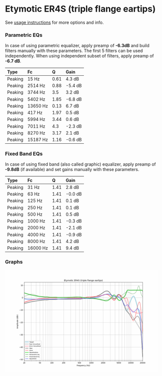 # Etymotic ER4S (triple flange eartips)
See [usage instructions](https://github.com/jaakkopasanen/AutoEq#usage) for more options and info.

### Parametric EQs
In case of using parametric equalizer, apply preamp of **-6.3dB** and build filters manually
with these parameters. The first 5 filters can be used independently.
When using independent subset of filters, apply preamp of **-6.7 dB**.

| Type    | Fc       |    Q | Gain    |
|:--------|:---------|:-----|:--------|
| Peaking | 15 Hz    | 0.61 | 4.3 dB  |
| Peaking | 2514 Hz  | 0.88 | -5.4 dB |
| Peaking | 3744 Hz  | 3.5  | 3.2 dB  |
| Peaking | 5402 Hz  | 1.85 | -6.8 dB |
| Peaking | 13650 Hz | 0.13 | 6.7 dB  |
| Peaking | 417 Hz   | 1.97 | 0.5 dB  |
| Peaking | 5994 Hz  | 3.44 | 0.6 dB  |
| Peaking | 7011 Hz  | 4.3  | -2.3 dB |
| Peaking | 8270 Hz  | 3.17 | 2.1 dB  |
| Peaking | 15187 Hz | 1.16 | -0.6 dB |

### Fixed Band EQs
In case of using fixed band (also called graphic) equalizer, apply preamp of **-9.8dB**
(if available) and set gains manually with these parameters.

| Type    | Fc       |    Q | Gain    |
|:--------|:---------|:-----|:--------|
| Peaking | 31 Hz    | 1.41 | 2.8 dB  |
| Peaking | 63 Hz    | 1.41 | -0.0 dB |
| Peaking | 125 Hz   | 1.41 | 0.1 dB  |
| Peaking | 250 Hz   | 1.41 | 0.1 dB  |
| Peaking | 500 Hz   | 1.41 | 0.5 dB  |
| Peaking | 1000 Hz  | 1.41 | -0.3 dB |
| Peaking | 2000 Hz  | 1.41 | -2.1 dB |
| Peaking | 4000 Hz  | 1.41 | -0.9 dB |
| Peaking | 8000 Hz  | 1.41 | 4.2 dB  |
| Peaking | 16000 Hz | 1.41 | 9.4 dB  |

### Graphs
![](./Etymotic%20ER4S%20(triple%20flange%20eartips).png)